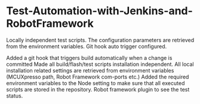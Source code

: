 # Test-Automation-with-Jenkins-and-RobotFramework
Locally independent test scripts. The configuration parameters are retrieved from the environment variables. Git hook auto trigger configured.

Added a git hook that triggers build automatically when a change is committed
Made all build/flash/test scripts installation independent. All local installation related settings are
retrieved from environment variables (MCUXpresso path, Robot Framework com-ports etc.)
Added the required environment variables to the Node setting to make sure that all executed scripts 
are stored in the repository. 
Robot framework plugin to see the test status.
